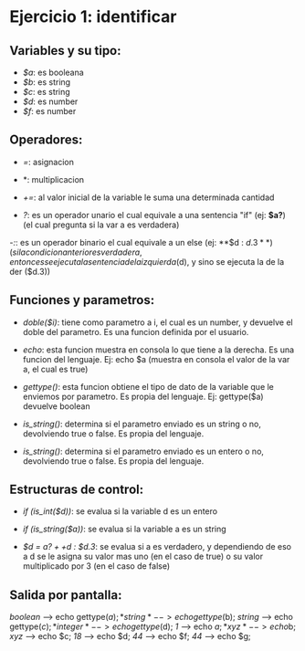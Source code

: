 # Ejercicio 1: identificar

## Variables y su tipo:
  - *$a*: es booleana
  - *$b*: es string
  - *$c*: es string
  - *$d*: es number
  - *$f*: es number


## Operadores:
  - *=*: asignacion

  - *: multiplicacion

  - *+=*: al valor inicial de la variable le suma una determinada cantidad

  - *?*: es un operador unario el cual equivale a una sentencia "if" (ej: **$a?**) (el cual pregunta si la var a es verdadera)

  -*:*: es un operador binario el cual equivale a un else (ej: **$d : $d.3**) (si la condicion anterior es verdadera, entonces se ejecuta la sentencia de la izquierda ($d), y sino se ejecuta la de la der ($d.3))


  ## Funciones y parametros:
  - *doble($i)*: tiene como parametro a i, el cual es un number, y devuelve el doble del parametro. Es una funcion definida por el usuario.

  - *echo*: esta funcion muestra en consola lo que tiene a la derecha. Es una funcion del lenguaje. Ej: echo $a (muestra en consola el valor de la var a, el cual es true)

  - *gettype()*: esta funcion obtiene el tipo de dato de la variable que le enviemos por parametro. Es propia del lenguaje. Ej: gettype($a) devuelve boolean

  - *is_string()*: determina si el parametro enviado es un string o no, devolviendo true o false. Es propia del lenguaje.

  - *is_string()*: determina si el parametro enviado es un entero o no, devolviendo true o false. Es propia del lenguaje.


 ## Estructuras de control:
  - *if (is_int($d))*: se evalua si la variable d es un entero

  - *if (is_string($a))*: se evalua si la variable a es un string

  - *$d = $a ? ++$d : $d.3*: se evalua si a es verdadero, y dependiendo de eso a d se le asigna su valor mas uno (en el caso de true) o su valor multiplicado por 3 (en el caso de false)

  ## Salida por pantalla:
  *boolean* --> echo gettype($a);
  *string* --> echo gettype($b);
  *string* --> echo gettype($c);
  *integer* --> echo gettype($d);
  *1* --> echo $a;
  *xyz* --> echo$b;
  *xyz* --> echo $c;
  *18* --> echo $d;
  *44* --> echo $f;
  *44* --> echo $g;
